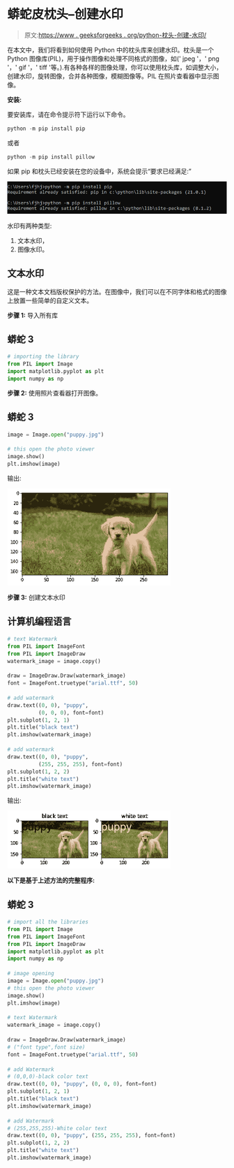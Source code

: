 # 蟒蛇皮枕头–创建水印

> 原文:[https://www . geeksforgeeks . org/python-枕头-创建-水印/](https://www.geeksforgeeks.org/python-pillow-creating-a-watermark/)

在本文中，我们将看到如何使用 Python 中的枕头库来创建水印。枕头是一个 Python 图像库(PIL)，用于操作图像和处理不同格式的图像，如(' jpeg '，' png '，' gif '，' tiff '等。).有各种各样的图像处理，你可以使用枕头库，如调整大小，创建水印，旋转图像，合并各种图像，模糊图像等。PIL 在照片查看器中显示图像。

**安装:**

要安装库，请在命令提示符下运行以下命令。

```py
python -m pip install pip
```

或者

```py
python -m pip install pillow
```

如果 pip 和枕头已经安装在您的设备中，系统会提示“要求已经满足:”

![](img/0fd4d703e8bc7b4a1c6088a0be1d4c1f.png)

水印有两种类型:

1.  文本水印，
2.  图像水印。

## **文本水印**

这是一种文本文档版权保护的方法。在图像中，我们可以在不同字体和格式的图像上放置一些简单的自定义文本。

**步骤 1:** 导入所有库

## 蟒蛇 3

```py
# importing the library
from PIL import Image
import matplotlib.pyplot as plt
import numpy as np
```

**步骤 2:** 使用照片查看器打开图像。

## 蟒蛇 3

```py
image = Image.open("puppy.jpg")

# this open the photo viewer
image.show() 
plt.imshow(image)
```

输出:

![](img/872360c0231093f97f8f93a73c41f7fb.png)

**步骤 3:** 创建文本水印

## 计算机编程语言

```py
# text Watermark
from PIL import ImageFont
from PIL import ImageDraw
watermark_image = image.copy()

draw = ImageDraw.Draw(watermark_image)
font = ImageFont.truetype("arial.ttf", 50)

# add watermark
draw.text((0, 0), "puppy", 
          (0, 0, 0), font=font)
plt.subplot(1, 2, 1)
plt.title("black text")
plt.imshow(watermark_image)

# add watermark
draw.text((0, 0), "puppy", 
          (255, 255, 255), font=font)
plt.subplot(1, 2, 2)
plt.title("white text")
plt.imshow(watermark_image)
```

输出:

![](img/c810fcd835da1b075b83389258dd5dee.png)

**以下是基于上述方法的完整程序:**

## 蟒蛇 3

```py
# import all the libraries
from PIL import Image
from PIL import ImageFont
from PIL import ImageDraw
import matplotlib.pyplot as plt
import numpy as np

# image opening
image = Image.open("puppy.jpg")
# this open the photo viewer
image.show()  
plt.imshow(image)

# text Watermark
watermark_image = image.copy()

draw = ImageDraw.Draw(watermark_image)
# ("font type",font size)
font = ImageFont.truetype("arial.ttf", 50)

# add Watermark
# (0,0,0)-black color text
draw.text((0, 0), "puppy", (0, 0, 0), font=font)
plt.subplot(1, 2, 1)
plt.title("black text")
plt.imshow(watermark_image)

# add Watermark
# (255,255,255)-White color text
draw.text((0, 0), "puppy", (255, 255, 255), font=font)
plt.subplot(1, 2, 2)
plt.title("white text")
plt.imshow(watermark_image)
```